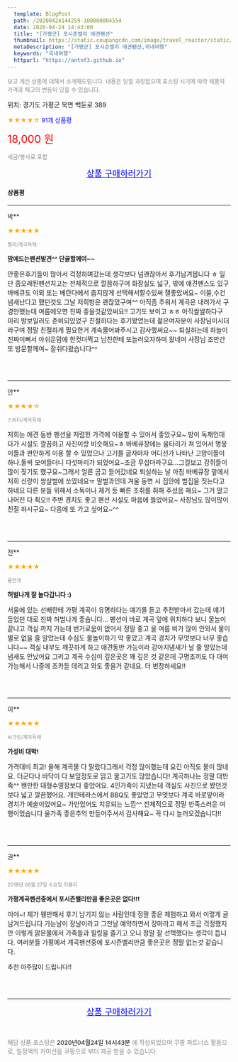 ```yaml
---
  template: BlogPost
  path: /20200424144259-100000004554
  date: 2020-04-24 14:43:00
  title: "[가평군] 포시즌밸리 애견펜션"
  thumbnail: https://static.coupangcdn.com/image/travel_reactor/static/booking/image/pension/ddnayo/0b1a3051-ec7f-458b-a839-98847c3dcd97.jpg
  metaDescription: "[가평군] 포시즌밸리 애견펜션,국내여행"
  keywords: "국내여행"
  httpurl: "https://antnf3.github.io"
---
```

  
<span style="color: #888;font-size:0.8rem">보고 계신 상품에 대해서 소개해드립니다.
내용은 일절 과장없으며 포스팅 시기에 따라 제품의 가격과 재고의 변동이 있을 수 있습니다.</span>
  
<span style="font-size: 0.9rem;">위치: 경기도 가평군 북면 백둔로 389</span>
  
<span style="color: orange;">★★★★☆</span> <span style="color: blue;font-size: 0.85rem;">91개 상품평</span>
  
<span style="color: red;font-size: 1.5rem;">18,000 원</span>
  
<span style="color: #888;font-size:0.8rem">세금/봉사료 포함</span>





<p align="center"><a href="http://me2.do/FBElUhnn" style="font-size: 1.2rem; color: blue;">상품 구매하러가기</a></p>

#### 상품평
  
---
  
박**
    
<span style="color: orange;">★★★★★</span>
    
<span style="color: #888;font-size:0.7rem">밸리/계곡독채</span>
    
<span style="font-size:0.85rem">**맘에드는펜션발견^^ 단골할께여~~**</span>
    
<span style="font-size: 0.9rem;">안좋은후기들이 많아서 걱정하며갔는데
생각보다 넘괜찮아서 후기남겨봅니다 ㅎ
일단 좀오래된펜션치고는 전체적으로 깔끔하구여
화장실도 넓구, 밖에 애견펜스도 있구 바베큐도 야외 또는 
베란다에서 춥지않게 선택해서할수있써 잴좋았써요~
이불,수건 냄새난다고 했던것도 그날 저희방은 괜찮았구여^^
아직좀 추워서 계곡은 내려가서 구경만했는데
여름에오면 진짜 좋을것같았써요!! 고기도 보이고 ㅎㅎ
아직쌀쌀하다구 미리 방보일러도 준비되있었구
친절하다는 후기봤었는데 젊은여자분이 사장님이시더라구여
정말 친절하게 필요한거 계속물어봐주시고 감사했써요~~
퇴실하는데 하늘이 진짜이뻐서 아쉬운맘에 한컷더찍고
남친한테 또놀러오자하며 왔네여 
사장님 조만간 또 방문할께여~ 잘쉬다왔습니다^^</span>
    
<br>
<br>

---
  
안**
    
<span style="color: orange;">★★★★☆</span>
    
<span style="color: #888;font-size:0.7rem">스위티/계곡독채</span>
    

    
<span style="font-size: 0.9rem;">저희는 애견 동반 펜션을 저렴한 가격에 이용할 수 있어서 좋았구요~
방이 독채인데다가 시설도 깔끔하고 사진이랑 비슷해요~ㅎ
바베큐장에는 울타리가 쳐 있어서 멍뭉이들과 편안하게 이용 할 수 있었으나 고기를 굽자마자 어디선가 나타난 고양이들이 하나.둘씩 모여들더니 다섯마리가 되었어요~조금 무섭더라구요...그걸보고 강쥐들이 많이 짖기도 했구요~그래서 얼른 굽고 들어갔네요
퇴실하는 날 아침 바베큐장 앞에서 저희 신랑이 쌍살벌에 쏘였네요ㅠ
말벌과인데 겨울 동면 시 집안에 벌집을  짓는다고 하네요
다른 분들 위해서 소독이나 제거 등 빠른 조취를 취해 주셨음 해요~
그거 말고 나머진 다 쵝오!!
주변 경치도 좋고 펜션 시설도 마음에 들었어요~
사장님도 많이많이 친절 하시구요~
다음에 또 가고 싶어요~^^</span>
    
<br>
<br>

---
  
전**
    
<span style="color: orange;">★★★★★</span>
    
<span style="color: #888;font-size:0.7rem">물안개</span>
    
<span style="font-size:0.85rem">**허벌나게 잘 놀다갑니다 :)**</span>
    
<span style="font-size: 0.9rem;">서울에 있는 선배한테 가평 계곡이 유명하다는 얘기를 듣고 추천받아서 갔는데 얘기 들었던 대로 진짜 허벌나게 좋습니다... 펜션이 바로 계곡 앞에 위치하다 보니 물놀이 끝나고 객실 까지 가는데 번거로움이 없어서 정말 좋고 올 여름 비가 많이 안와서 물이 별로 없을 줄 알았는데 수심도 물놀이하기 딱 좋았고 계곡 경치가 무엇보다 너무 좋습니다~~ 객실 내부도 깨끗하게 하고 애견동반 가능이라 강아지냄새가 날 줄 알았는데 냄새도 안났어요 그리고 계곡 수심이 깊은곳은 꽤 깊은 것 같은데 구명조끼도 다 대여가능해서 나중에 조카들 데리고 와도 좋을거 같네요. 더 번창하세요!!</span>
    
<br>
<br>

---
  
이**
    
<span style="color: orange;">★★★★★</span>
    
<span style="color: #888;font-size:0.7rem">씨크릿/계곡독채</span>
    
<span style="font-size:0.85rem">**가성비 대박!**</span>
    
<span style="font-size: 0.9rem;">가격대비 최고! 올해 계곡물 다 말랐다그래서 걱정 많이했는데 요긴 아직도 물이 많네요. 더군다나 바닥이 다 보일정도로 맑고 물고기도 많았습니다! 계곡하나는 정말 대만족^^ 왠만한 대형수영장보다 좋았어요.
4인가족이 지냈는데 객실도 사진으로 봤던것보다 넓고 깔끔했어요. 개인테라스에서 BBQ도 좋았었고 무엇보다 계곡 바로앞이라 경치가 예술이었어요~ 가만있어도 치유되는 느낌^^
전체적으로 정말 만족스러운 여행이었습니다 울가족 좋은추억 만들어주셔서 감사해요~ 꼭 다시 놀러오겠습니다!!</span>
    
<br>
<br>

---
  
권**
    
<span style="color: orange;">★★★★★</span>
    
<span style="color: #888;font-size:0.7rem">2018년 06월 27일 수요일 러블리</span>
    
<span style="font-size:0.85rem">**가평계곡펜션중에서 포시즌밸리만큼 좋은곳은 없다!!!**</span>
    
<span style="font-size: 0.9rem;">이야~! 제가 웬만해서 후기 남기지 않는 사람인데 정말 좋은 체험하고 와서 이렇게 글 남겨드립니다
가는날이 장날이라고 그전날 예약하면서 장마라고 해서 조금 걱정했지만
이렇게 맑은물에서 가족들과 힐링을 즐기고 오니 정말 잘 선택했다는 생각이 듭니다.
여러분들 가평에서 계곡펜션중에 포시즌밸리만큼 좋은곳은 정말 없는것 같습니다.

추천 아주많이 드립니다!!</span>
    
<br>
<br>


  
---
  
<p align="center"><a href="http://me2.do/FBElUhnn" style="font-size: 1.2rem; color: blue;">상품 구매하러가기</a></p>
  
<br>
  
<span style="font-size: 0.85rem; color: #888;">해당 상품 포스팅은 <span style="color: #000;"> 2020년04월24일 14시43분 </span> 에 작성되었으며 쿠팡 파트너스 활동으로, 일정액의 커미션을 쿠팡으로 부터 제공 받을 수 있습니다.</span>